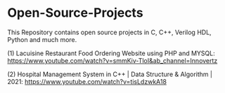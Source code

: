 # Open-Source-Projects
This Repository contains open source projects in C, C++, Verilog HDL, Python and much more. 

(1) Lacuisine Restaurant Food Ordering Website using PHP and MYSQL: https://www.youtube.com/watch?v=smmKiv-TloI&ab_channel=Innovertz

(2) Hospital Management System in C++ | Data Structure & Algorithm | 2021: https://www.youtube.com/watch?v=tisLdzwkA18

